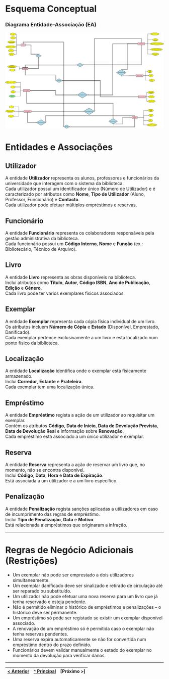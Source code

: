 # Esquema Conceptual

### Diagrama Entidade-Associação (EA)

<img src="../img/biblioteca.png" width="1200" />

# Entidades e Associações

## Utilizador
A entidade **Utilizador** representa os alunos, professores e funcionários da universidade que interagem com o sistema da biblioteca.  
Cada utilizador possui um identificador único (Número de Utilizador) e é caracterizado por atributos como **Nome**, **Tipo de Utilizador** (Aluno, Professor, Funcionário) e **Contacto**.  
Cada utilizador pode efetuar múltiplos empréstimos e reservas.

## Funcionário
A entidade **Funcionário** representa os colaboradores responsáveis pela gestão administrativa da biblioteca.  
Cada funcionário possui um **Código Interno**, **Nome** e **Função** (ex.: Bibliotecário, Técnico de Arquivo).

## Livro
A entidade **Livro** representa as obras disponíveis na biblioteca.  
Inclui atributos como **Título**, **Autor**, **Código ISBN**, **Ano de Publicação**, **Edição** e **Género**.  
Cada livro pode ter vários exemplares físicos associados.

## Exemplar
A entidade **Exemplar** representa cada cópia física individual de um livro.  
Os atributos incluem **Número de Cópia** e **Estado** (Disponível, Emprestado, Danificado).  
Cada exemplar pertence exclusivamente a um livro e está localizado num ponto físico da biblioteca.

## Localização
A entidade **Localização** identifica onde o exemplar está fisicamente armazenado.  
Inclui **Corredor**, **Estante** e **Prateleira**.  
Cada exemplar tem uma localização única.

## Empréstimo
A entidade **Empréstimo** regista a ação de um utilizador ao requisitar um exemplar.  
Contém os atributos **Código**, **Data de Início**, **Data de Devolução Prevista**, **Data de Devolução Real** e informação sobre **Renovação**.  
Cada empréstimo está associado a um único utilizador e exemplar.

## Reserva
A entidade **Reserva** representa a ação de reservar um livro que, no momento, não se encontra disponível.  
Inclui **Código**, **Data**, **Hora** e **Data de Expiração**.  
Está associada a um utilizador e a um livro específico.

## Penalização
A entidade **Penalização** regista sanções aplicadas a utilizadores em caso de incumprimento das regras de empréstimo.  
Inclui **Tipo de Penalização**, **Data** e **Motivo**.  
Está relacionada a empréstimos que originaram a infração.

---

# Regras de Negócio Adicionais (Restrições)

- Um exemplar não pode ser emprestado a dois utilizadores simultaneamente.
- Um exemplar danificado deve ser sinalizado e retirado de circulação até ser reparado ou substituído.
- Um utilizador não pode efetuar uma nova reserva para um livro que já tenha reservado e esteja pendente.
- Não é permitido eliminar o histórico de empréstimos e penalizações – o histórico deve ser permanente.
- Um empréstimo só pode ser registado se existir um exemplar disponível associado.
- A renovação de um empréstimo só é permitida caso o exemplar não tenha reservas pendentes.
- Uma reserva expira automaticamente se não for convertida num empréstimo dentro do prazo definido.
- Funcionários devem validar manualmente o estado do exemplar no momento da devolução para verificar danos.

---

[< Anterior](rei02.md) | [^ Principal](/../../) | [Próximo >]
:--- | :---: | ---: 


